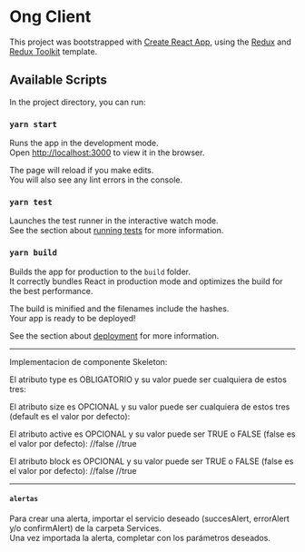 # Ong Client

This project was bootstrapped with [Create React App](https://github.com/facebook/create-react-app), using the [Redux](https://redux.js.org/) and [Redux Toolkit](https://redux-toolkit.js.org/) template.

## Available Scripts

In the project directory, you can run:

### `yarn start`

Runs the app in the development mode.<br />
Open [http://localhost:3000](http://localhost:3000) to view it in the browser.

The page will reload if you make edits.<br />
You will also see any lint errors in the console.

### `yarn test`

Launches the test runner in the interactive watch mode.<br />
See the section about [running tests](https://facebook.github.io/create-react-app/docs/running-tests) for more information.

### `yarn build`

Builds the app for production to the `build` folder.<br />
It correctly bundles React in production mode and optimizes the build for the best performance.

The build is minified and the filenames include the hashes.<br />
Your app is ready to be deployed!

See the section about [deployment](https://facebook.github.io/create-react-app/docs/deployment) for more information.

---

Implementacion de componente Skeleton:

El atributo type es OBLIGATORIO y su valor puede ser cualquiera de estos tres:
<Skeleton type="button" />
<Skeleton type="input" />
<Skeleton type="avatar" />

El atributo size es OPCIONAL y su valor puede ser cualquiera de estos tres (default es el valor por defecto):
<Skeleton type="input" size="default" />
<Skeleton type="input" size="large" />
<Skeleton type="input" size="small" />

El atributo active es OPCIONAL y su valor puede ser TRUE o FALSE (false es el valor por defecto):
<Skeleton type="input" /> //false
<Skeleton type="input" active /> //true

El atributo block es OPCIONAL y su valor puede ser TRUE o FALSE (false es el valor por defecto):
<Skeleton type="input" /> //false
<Skeleton type="input" block /> //true

---

#### `alertas`

Para crear una alerta, importar el servicio deseado (succesAlert, errorAlert y/o confirmAlert) de la carpeta Services.<br />
Una vez importada la alerta, completar con los parámetros deseados.
